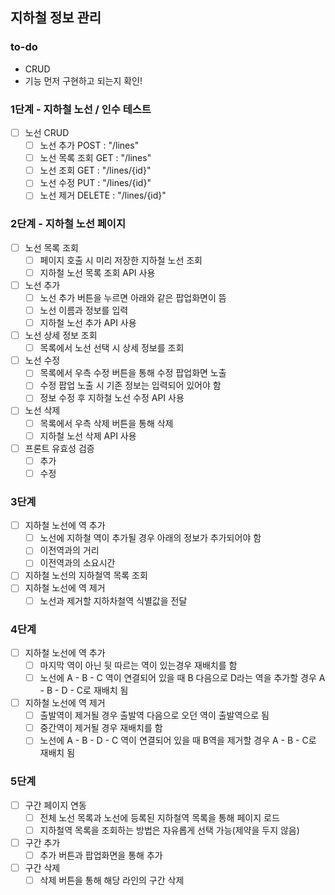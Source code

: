 ## 지하철 정보 관리

### to-do
- CRUD
- 기능 먼저 구현하고 되는지 확인!

### 1단계 - 지하철 노선 / 인수 테스트
- [ ] 노선 CRUD
    - [ ] 노선 추가 POST : "/lines"
    - [ ] 노선 목록 조회 GET : "/lines"
    - [ ] 노선 조회 GET : "/lines/{id}"
    - [ ] 노선 수정 PUT : "/lines/{id}"
    - [ ] 노선 제거 DELETE : "/lines/{id}"

### 2단계 - 지하철 노선 페이지
- [ ] 노선 목록 조회
    - [ ] 페이지 호출 시 미리 저장한 지하철 노선 조회
    - [ ] 지하철 노선 목록 조회 API 사용
- [ ] 노선 추가
    - [ ] 노선 추가 버튼을 누르면 아래와 같은 팝업화면이 뜸
    - [ ] 노선 이름과 정보를 입력
    - [ ] 지하철 노선 추가 API 사용
- [ ] 노선 상세 정보 조회
    - [ ] 목록에서 노선 선택 시 상세 정보를 조회
- [ ] 노선 수정
    - [ ] 목록에서 우측 수정 버튼을 통해 수정 팝업화면 노출
    - [ ] 수정 팝업 노출 시 기존 정보는 입력되어 있어야 함
    - [ ] 정보 수정 후 지하철 노선 수정 API 사용
- [ ] 노선 삭제
    - [ ] 목록에서 우측 삭제 버튼을 통해 삭제
    - [ ] 지하철 노선 삭제 API 사용
- [ ] 프론트 유효성 검증
    -  [ ] 추가
    -  [ ] 수정

### 3단계
- [ ] 지하철 노선에 역 추가
    - [ ] 노선에 지하철 역이 추가될 경우 아래의 정보가 추가되어야 함
    - [ ] 이전역과의 거리
    - [ ] 이전역과의 소요시간
- [ ] 지하철 노선의 지하철역 목록 조회
- [ ] 지하철 노선에 역 제거
    - [ ] 노선과 제거할 지하차철역 식별값을 전달

### 4단계
- [ ] 지하철 노선에 역 추가
    - [ ] 마지막 역이 아닌 뒷 따르는 역이 있는경우 재배치를 함
    - [ ] 노선에 A - B - C 역이 연결되어 있을 때 B 다음으로 D라는 역을 추가할 경우 A - B - D - C로 재배치 됨
- [ ] 지하철 노선에 역 제거
    - [ ] 출발역이 제거될 경우 출발역 다음으로 오던 역이 출발역으로 됨
    - [ ] 중간역이 제거될 경우 재배치를 함
    - [ ] 노선에 A - B - D - C 역이 연결되어 있을 때 B역을 제거할 경우 A - B - C로 재배치 됨

### 5단계
- [ ] 구간 페이지 연동
    - [ ] 전체 노선 목록과 노선에 등록된 지하철역 목록을 통해 페이지 로드
    - [ ] 지하철역 목록을 조회하는 방법은 자유롭게 선택 가능(제약을 두지 않음)
- [ ] 구간 추가
    - [ ] 추가 버튼과 팝업화면을 통해 추가
- [ ] 구간 삭제
    - [ ] 삭제 버튼을 통해 해당 라인의 구간 삭제 